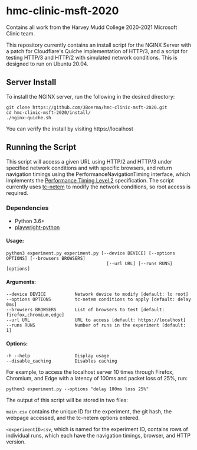 # hmc-clinic-msft-2020
Contains all work from the Harvey Mudd College 2020-2021 Microsoft Clinic team. 

This repository currently contains an install script for the NGINX Server with a patch for Cloudflare's Quiche implementation of HTTP/3, and a script for testing HTTP/3 and HTTP/2 with simulated network conditions. This is designed to run on Ubuntu 20.04.

## Server Install
To install the NGINX server, run the following in the desired directory:

    git clone https://github.com/JBoerma/hmc-clinic-msft-2020.git
    cd hmc-clinic-msft-2020/install/
    ./nginx-quiche.sh
  
You can verify the install by visiting https://localhost

## Running the Script
This script will access a given URL using HTTP/2 and HTTP/3 under specified network conditions and with specific browsers, and return navigation timings using the PerformanceNavigationTiming interface, which implements the [Performance Timing Level 2](https://www.w3.org/TR/navigation-timing-2/) specification.
The script currently uses [tc-netem](https://www.man7.org/linux/man-pages/man8/tc-netem.8.html) to modify the network conditions, so root access is required.

### Dependencies
* Python 3.6+
* [playwright-python](https://github.com/microsoft/playwright-python)

#### Usage:

    python3 experiment.py experiment.py [--device DEVICE] [--options OPTIONS] [--browsers BROWSERS] 
                                          [--url URL] [--runs RUNS] [options]
    
#### Arguments:

    --device DEVICE           Network device to modify [default: lo root]
    --options OPTIONS         tc-netem conditions to apply [default: delay 0ms]
    --browsers BROWSERS       List of browsers to test [default: firefox,chromium,edge]
    --url URL                 URL to access [default: https://localhost]
    --runs RUNS               Number of runs in the experiment [default: 1]

#### Options:

    -h --help                 Display usage
    --disable_caching         Disables caching

For example, to access the localhost server 10 times through Firefox, Chromium, and Edge with a latency of 100ms and packet loss of 25%, run:

    python3 experiment.py --options "delay 100ms loss 25%"
    
The output of this script will be stored in two files:

`main.csv` contains the unique ID for the experiment, the git hash, the webpage accessed, and the tc-netem options entered.

`<experimentID>csv`, which is named for the experiment ID, contains rows of individual runs, which each have the navigation timings, browser, and HTTP version.
